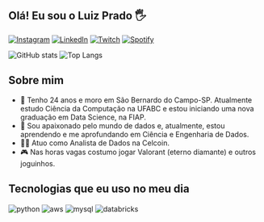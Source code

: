 ## Olá! Eu sou o Luiz Prado 🖐️

[![Instagram](https://img.shields.io/badge/Instagram-E4405F?style=for-the-badge&logo=instagram&logoColor=white)](https://instagram.com/luizbprado)
[![LinkedIn](https://img.shields.io/badge/LinkedIn-0077B5?style=for-the-badge&logo=linkedin&logoColor=white)](https://www.linkedin.com/in/luizotavio-prado)
[![Twitch](https://img.shields.io/badge/Twitch-9146FF?style=for-the-badge&logo=twitch&logoColor=white)](https://twitch.tv/luizzzbp)
[![Spotify](https://img.shields.io/badge/Spotify-1ED760?&style=for-the-badge&logo=spotify&logoColor=white)](https://open.spotify.com/user/sheeran_coffe?si=a07062044fcc400a)

![GitHub stats](https://github-readme-stats.vercel.app/api?username=luiz-prado&show_icons=true&theme=dark)
![Top Langs](https://github-readme-stats.vercel.app/api/top-langs/?username=luiz-prado&theme=dark)

## Sobre mim

- 🌱 Tenho 24 anos e moro em São Bernardo do Campo-SP. Atualmente estudo Ciência da Computação na UFABC e estou iniciando uma nova graduação em Data Science, na FIAP.
- 🔭 Sou apaixonado pelo mundo de dados e, atualmente, estou aprendendo e me aprofundando em Ciência e Engenharia de Dados. 
- 🧑‍💼 Atuo como Analista de Dados na Celcoin.
- 🎮 Nas horas vagas costumo jogar Valorant (eterno diamante) e outros joguinhos.

## Tecnologias que eu uso no meu dia

<div style="display: inline_block">
  <img align="center" alt="python" src="https://img.shields.io/badge/Python-3776AB?style=for-the-badge&logo=python&logoColor=white" />
  <img align="center" alt="aws" src="https://img.shields.io/badge/Amazon_AWS-FF9900?style=for-the-badge&logo=amazonaws&logoColor=white" />
  <img align="center" alt="mysql" src="https://img.shields.io/badge/MySQL-005C84?style=for-the-badge&logo=mysql&logoColor=white" />
  <img align="center" alt="databricks" src="https://img.shields.io/badge/Databricks-FF3621?style=for-the-badge&logo=Databricks&logoColor=white" />
</div><br/>
